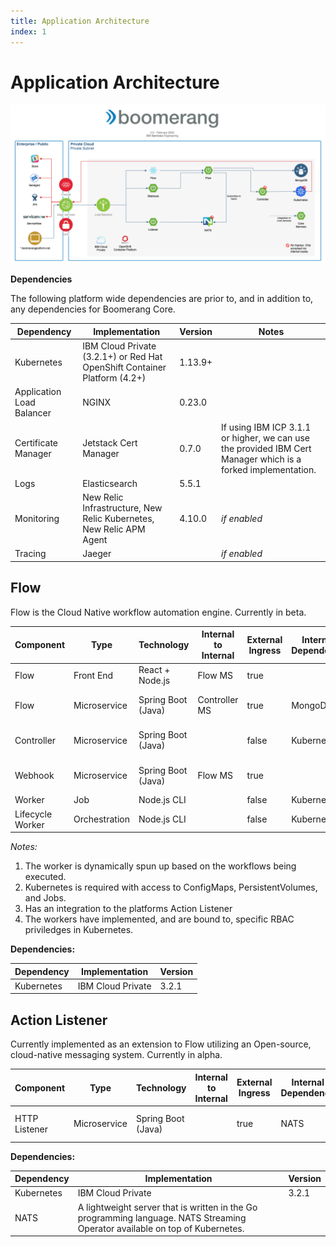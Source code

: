 ```yaml
---
title: Application Architecture
index: 1
---
```


# Application Architecture

![Boomerang Infrastructure Architecture](./assets/img/Boomerang-Architecture-Application-Flow-2.0.png)

**Dependencies**

The following platform wide dependencies are prior to, and in addition to, any dependencies for Boomerang Core.

| Dependency | Implementation | Version | Notes |
| --- | --- | --- | --- |
| Kubernetes | IBM Cloud Private (3.2.1+) or Red Hat OpenShift Container Platform (4.2+) | 1.13.9+ | | 
| Application Load Balancer | NGINX | 0.23.0 | |
| Certificate Manager | Jetstack Cert Manager | 0.7.0 | If using IBM ICP 3.1.1 or higher, we can use the provided IBM Cert Manager which is a forked implementation. |
| Logs | Elasticsearch | 5.5.1 |  |
| Monitoring | New Relic Infrastructure, New Relic Kubernetes, New Relic APM Agent | 4.10.0 | _if enabled_ |
| Tracing | Jaeger | | _if enabled_ |

## Flow

Flow is the Cloud Native workflow automation engine. Currently in beta.

| Component | Type         | Technology         | Internal to Internal | External Ingress | Internal Dependency | External Dependency | Optional Side Cars |
| --------- | ------------ | ------------------ | ------------------ | ---------------- | ------------------- | ------------------- | ------------------ |
| Flow      | Front End    | React + Node.js    | Flow MS            | true             |                     |                     |                    |
| Flow      | Microservice | Spring Boot (Java) | Controller MS      | true             | MongoDB             |                     | New Relic APM      |
| Controller| Microservice | Spring Boot (Java) |                    | false            | Kubernetes          |                     | New Relic APM      |
| Webhook   | Microservice | Spring Boot (Java) | Flow MS            | true             |                     |                     | New Relic APM      |
| Worker    | Job          | Node.js CLI        |                    | false            | Kubernetes          |                     |                    |
| Lifecycle Worker | Orchestration          | Node.js CLI        |                    | false            | Kubernetes          |                     |                    |

_Notes:_

1. The worker is dynamically spun up based on the workflows being executed.
2. Kubernetes is required with access to ConfigMaps, PersistentVolumes, and Jobs.
3. Has an integration to the platforms Action Listener
4. The workers have implemented, and are bound to, specific RBAC priviledges in Kubernetes.

**Dependencies:**

| Dependency       | Implementation                   | Version |
| ---------------- | -------------------------------- | ------- |
| Kubernetes       | IBM Cloud Private                | 3.2.1   |

## Action Listener

Currently implemented as an extension to Flow utilizing an Open-source, cloud-native messaging system. Currently in alpha.

| Component | Type         | Technology         | Internal to Internal | External Ingress | Internal Dependency | External Dependency | Optional Side Cars |
| --------- | ------------ | ------------------ | ------------------ | ---------------- | ------------------- | ------------------- | ------------------ |
| HTTP Listener      | Microservice | Spring Boot (Java) |       | true             | NATS            |                     | New Relic APM      |

**Dependencies:**

| Dependency       | Implementation                   | Version |
| ---------------- | -------------------------------- | ------- |
| Kubernetes       | IBM Cloud Private                | 3.2.1   |
| NATS             | A lightweight server that is written in the Go programming language. NATS Streaming Operator available on top of Kubernetes. |   |
